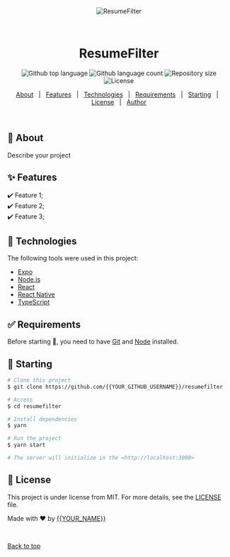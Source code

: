 <div align="center" id="top"> 
  <img src="./.github/app.gif" alt="ResumeFilter" />

  &#xa0;

  <!-- <a href="https://resumefilter.netlify.app">Demo</a> -->
</div>

<h1 align="center">ResumeFilter</h1>

<p align="center">
  <img alt="Github top language" src="https://img.shields.io/github/languages/top/BigRathna/resumefilter?color=56BEB8">

  <img alt="Github language count" src="https://img.shields.io/github/languages/count/BigRathna/resumefilter?color=56BEB8">

  <img alt="Repository size" src="https://img.shields.io/github/repo-size/BigRathna/resumefilter?color=56BEB8">

  <img alt="License" src="https://img.shields.io/github/license/BigRathna/resumefilter?color=56BEB8">

  <!-- <img alt="Github issues" src="https://img.shields.io/github/issues/BigRathna/resumefilter?color=56BEB8" /> -->

  <!-- <img alt="Github forks" src="https://img.shields.io/github/forks/BigRathna/resumefilter?color=56BEB8" /> -->

  <!-- <img alt="Github stars" src="https://img.shields.io/github/stars/BigRathna/resumefilter?color=56BEB8" /> -->
</p>

<!-- Status -->

<!-- <h4 align="center"> 
	🚧  ResumeFilter 🚀 Under construction...  🚧
</h4> 

<hr> -->

<p align="center">
  <a href="#dart-about">About</a> &#xa0; | &#xa0; 
  <a href="#sparkles-features">Features</a> &#xa0; | &#xa0;
  <a href="#rocket-technologies">Technologies</a> &#xa0; | &#xa0;
  <a href="#white_check_mark-requirements">Requirements</a> &#xa0; | &#xa0;
  <a href="#checkered_flag-starting">Starting</a> &#xa0; | &#xa0;
  <a href="#memo-license">License</a> &#xa0; | &#xa0;
  <a href="https://github.com/{{YOUR_GITHUB_USERNAME}}" target="_blank">Author</a>
</p>

<br>

## :dart: About ##

Describe your project

## :sparkles: Features ##

:heavy_check_mark: Feature 1;\
:heavy_check_mark: Feature 2;\
:heavy_check_mark: Feature 3;

## :rocket: Technologies ##

The following tools were used in this project:

- [Expo](https://expo.io/)
- [Node.js](https://nodejs.org/en/)
- [React](https://pt-br.reactjs.org/)
- [React Native](https://reactnative.dev/)
- [TypeScript](https://www.typescriptlang.org/)

## :white_check_mark: Requirements ##

Before starting :checkered_flag:, you need to have [Git](https://git-scm.com) and [Node](https://nodejs.org/en/) installed.

## :checkered_flag: Starting ##

```bash
# Clone this project
$ git clone https://github.com/{{YOUR_GITHUB_USERNAME}}/resumefilter

# Access
$ cd resumefilter

# Install dependencies
$ yarn

# Run the project
$ yarn start

# The server will initialize in the <http://localhost:3000>
```

## :memo: License ##

This project is under license from MIT. For more details, see the [LICENSE](LICENSE.md) file.


Made with :heart: by <a href="https://github.com/{{YOUR_GITHUB_USERNAME}}" target="_blank">{{YOUR_NAME}}</a>

&#xa0;

<a href="#top">Back to top</a>
